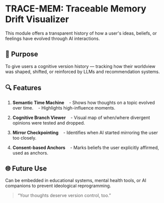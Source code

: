 
# TRACE-MEM: Traceable Memory Drift Visualizer

This module offers a transparent history of how a user's ideas, beliefs, or feelings have evolved through AI interactions.

## 🎯 Purpose

To give users a cognitive version history — tracking how their worldview was shaped, shifted, or reinforced by LLMs and recommendation systems.

## 🔍 Features

1. **Semantic Time Machine**
   - Shows how thoughts on a topic evolved over time.
   - Highlights high-influence moments.

2. **Cognitive Branch Viewer**
   - Visual map of when/where divergent opinions were tested and dropped.

3. **Mirror Checkpointing**
   - Identifies when AI started mirroring the user too closely.

4. **Consent-based Anchors**
   - Marks beliefs the user explicitly affirmed, used as anchors.

## 🌐 Future Use

Can be embedded in educational systems, mental health tools, or AI companions to prevent ideological reprogramming.

> “Your thoughts deserve version control, too.”
